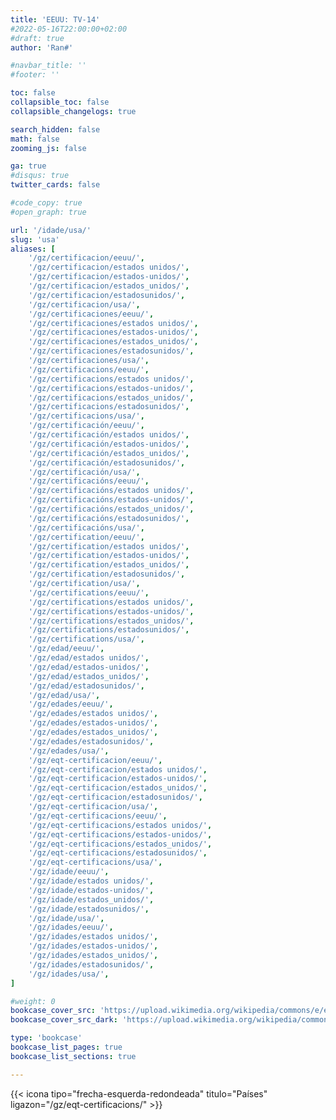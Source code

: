 ```yaml
---
title: 'EEUU: TV-14'
#2022-05-16T22:00:00+02:00
#draft: true
author: 'Ran#'

#navbar_title: ''
#footer: ''

toc: false
collapsible_toc: false
collapsible_changelogs: true

search_hidden: false
math: false
zooming_js: false

ga: true
#disqus: true
twitter_cards: false

#code_copy: true
#open_graph: true

url: '/idade/usa/'
slug: 'usa'
aliases: [
    '/gz/certificacion/eeuu/',
    '/gz/certificacion/estados unidos/',
    '/gz/certificacion/estados-unidos/',
    '/gz/certificacion/estados_unidos/',
    '/gz/certificacion/estadosunidos/',
    '/gz/certificacion/usa/',
    '/gz/certificaciones/eeuu/',
    '/gz/certificaciones/estados unidos/',
    '/gz/certificaciones/estados-unidos/',
    '/gz/certificaciones/estados_unidos/',
    '/gz/certificaciones/estadosunidos/',
    '/gz/certificaciones/usa/',
    '/gz/certificacions/eeuu/',
    '/gz/certificacions/estados unidos/',
    '/gz/certificacions/estados-unidos/',
    '/gz/certificacions/estados_unidos/',
    '/gz/certificacions/estadosunidos/',
    '/gz/certificacions/usa/',
    '/gz/certificación/eeuu/',
    '/gz/certificación/estados unidos/',
    '/gz/certificación/estados-unidos/',
    '/gz/certificación/estados_unidos/',
    '/gz/certificación/estadosunidos/',
    '/gz/certificación/usa/',
    '/gz/certificacións/eeuu/',
    '/gz/certificacións/estados unidos/',
    '/gz/certificacións/estados-unidos/',
    '/gz/certificacións/estados_unidos/',
    '/gz/certificacións/estadosunidos/',
    '/gz/certificacións/usa/',
    '/gz/certification/eeuu/',
    '/gz/certification/estados unidos/',
    '/gz/certification/estados-unidos/',
    '/gz/certification/estados_unidos/',
    '/gz/certification/estadosunidos/',
    '/gz/certification/usa/',
    '/gz/certifications/eeuu/',
    '/gz/certifications/estados unidos/',
    '/gz/certifications/estados-unidos/',
    '/gz/certifications/estados_unidos/',
    '/gz/certifications/estadosunidos/',
    '/gz/certifications/usa/',
    '/gz/edad/eeuu/',
    '/gz/edad/estados unidos/',
    '/gz/edad/estados-unidos/',
    '/gz/edad/estados_unidos/',
    '/gz/edad/estadosunidos/',
    '/gz/edad/usa/',
    '/gz/edades/eeuu/',
    '/gz/edades/estados unidos/',
    '/gz/edades/estados-unidos/',
    '/gz/edades/estados_unidos/',
    '/gz/edades/estadosunidos/',
    '/gz/edades/usa/',
    '/gz/eqt-certificacion/eeuu/',
    '/gz/eqt-certificacion/estados unidos/',
    '/gz/eqt-certificacion/estados-unidos/',
    '/gz/eqt-certificacion/estados_unidos/',
    '/gz/eqt-certificacion/estadosunidos/',
    '/gz/eqt-certificacion/usa/',
    '/gz/eqt-certificacions/eeuu/',
    '/gz/eqt-certificacions/estados unidos/',
    '/gz/eqt-certificacions/estados-unidos/',
    '/gz/eqt-certificacions/estados_unidos/',
    '/gz/eqt-certificacions/estadosunidos/',
    '/gz/eqt-certificacions/usa/',
    '/gz/idade/eeuu/',
    '/gz/idade/estados unidos/',
    '/gz/idade/estados-unidos/',
    '/gz/idade/estados_unidos/',
    '/gz/idade/estadosunidos/',
    '/gz/idade/usa/',
    '/gz/idades/eeuu/',
    '/gz/idades/estados unidos/',
    '/gz/idades/estados-unidos/',
    '/gz/idades/estados_unidos/',
    '/gz/idades/estadosunidos/',
    '/gz/idades/usa/',
]

#weight: 0
bookcase_cover_src: 'https://upload.wikimedia.org/wikipedia/commons/e/e2/Flag_of_the_United_States_%28Pantone%29.svg'
bookcase_cover_src_dark: 'https://upload.wikimedia.org/wikipedia/commons/e/e2/Flag_of_the_United_States_%28Pantone%29.svg'

type: 'bookcase'
bookcase_list_pages: true
bookcase_list_sections: true

---
```


{{< icona tipo="frecha-esquerda-redondeada" titulo="Países" ligazon="/gz/eqt-certificacions/" >}}
